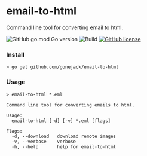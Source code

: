 # email-to-html

Command line tool for converting email to html.

![GitHub go.mod Go version](https://img.shields.io/github/go-mod/go-version/gonejack/email-to-html)
![Build](https://github.com/gonejack/email-to-html/actions/workflows/go.yml/badge.svg)
[![GitHub license](https://img.shields.io/github/license/gonejack/email-to-html.svg?color=blue)](LICENSE)

### Install
```shell
> go get github.com/gonejack/email-to-html
```

### Usage
```shell
> email-to-html *.eml
```
```
Command line tool for converting emails to html.

Usage:
  email-to-html [-d] [-v] *.eml [flags]

Flags:
  -d, --download   download remote images
  -v, --verbose    verbose
  -h, --help       help for email-to-html
```
